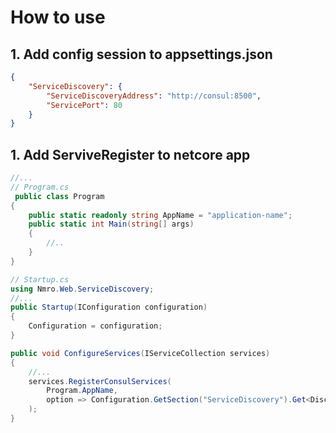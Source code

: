# How to use

## 1. Add config session to appsettings.json

```json
{
    "ServiceDiscovery": {
        "ServiceDiscoveryAddress": "http://consul:8500",
        "ServicePort": 80
    }
}
```

## 1. Add ServiveRegister to netcore app

```C#
//...
// Program.cs
 public class Program
{
    public static readonly string AppName = "application-name";
    public static int Main(string[] args)
    {
        //..
    }
}

// Startup.cs
using Nmro.Web.ServiceDiscovery;
//...
public Startup(IConfiguration configuration)
{
    Configuration = configuration;
}

public void ConfigureServices(IServiceCollection services)
{
    //...
    services.RegisterConsulServices(
        Program.AppName,
        option => Configuration.GetSection("ServiceDiscovery").Get<DiscoveryOptions>()
    );
}
```
